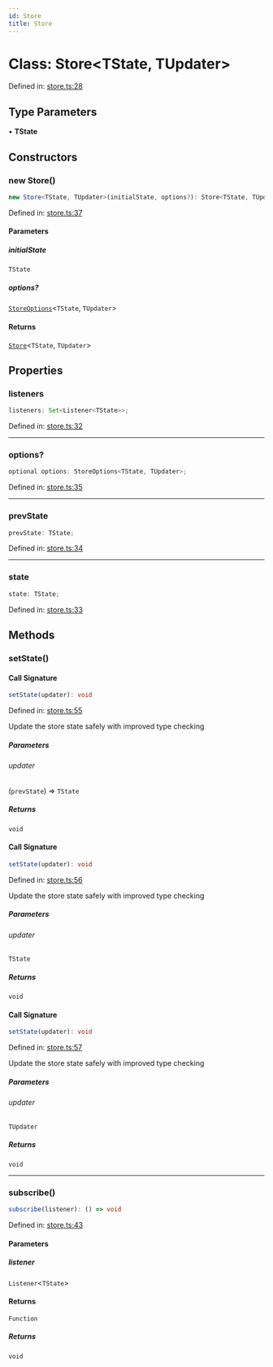 ```yaml
---
id: Store
title: Store
---
```


<!-- DO NOT EDIT: this page is autogenerated from the type comments -->

# Class: Store\<TState, TUpdater\>

Defined in: [store.ts:28](https://github.com/TanStack/store/blob/main/packages/store/src/store.ts#L28)

## Type Parameters

• **TState**

## Constructors

### new Store()

```ts
new Store<TState, TUpdater>(initialState, options?): Store<TState, TUpdater>
```

Defined in: [store.ts:37](https://github.com/TanStack/store/blob/main/packages/store/src/store.ts#L37)

#### Parameters

##### initialState

`TState`

##### options?

[`StoreOptions`](../../interfaces/storeoptions.md)\<`TState`, `TUpdater`\>

#### Returns

[`Store`](../store.md)\<`TState`, `TUpdater`\>

## Properties

### listeners

```ts
listeners: Set<Listener<TState>>;
```

Defined in: [store.ts:32](https://github.com/TanStack/store/blob/main/packages/store/src/store.ts#L32)

***

### options?

```ts
optional options: StoreOptions<TState, TUpdater>;
```

Defined in: [store.ts:35](https://github.com/TanStack/store/blob/main/packages/store/src/store.ts#L35)

***

### prevState

```ts
prevState: TState;
```

Defined in: [store.ts:34](https://github.com/TanStack/store/blob/main/packages/store/src/store.ts#L34)

***

### state

```ts
state: TState;
```

Defined in: [store.ts:33](https://github.com/TanStack/store/blob/main/packages/store/src/store.ts#L33)

## Methods

### setState()

#### Call Signature

```ts
setState(updater): void
```

Defined in: [store.ts:55](https://github.com/TanStack/store/blob/main/packages/store/src/store.ts#L55)

Update the store state safely with improved type checking

##### Parameters

###### updater

(`prevState`) => `TState`

##### Returns

`void`

#### Call Signature

```ts
setState(updater): void
```

Defined in: [store.ts:56](https://github.com/TanStack/store/blob/main/packages/store/src/store.ts#L56)

Update the store state safely with improved type checking

##### Parameters

###### updater

`TState`

##### Returns

`void`

#### Call Signature

```ts
setState(updater): void
```

Defined in: [store.ts:57](https://github.com/TanStack/store/blob/main/packages/store/src/store.ts#L57)

Update the store state safely with improved type checking

##### Parameters

###### updater

`TUpdater`

##### Returns

`void`

***

### subscribe()

```ts
subscribe(listener): () => void
```

Defined in: [store.ts:43](https://github.com/TanStack/store/blob/main/packages/store/src/store.ts#L43)

#### Parameters

##### listener

`Listener`\<`TState`\>

#### Returns

`Function`

##### Returns

`void`

